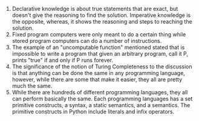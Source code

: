 1. Declarative knowledge is about true statements that are exact, but doesn't give the reasoning to find the solution. Imperative knowledge is the opposite, whereas, it shows the reasoning and steps to reaching the solution.
2. Fixed program computers were only meant to do a certain thing while stored program computers can do a number of instructions.
3. The example of an "uncomputable function" mentioned stated that is impossible to write a program that given an arbitrary program, call it P, prints "true" if and only if P runs forever.
4. The significance of the notion of Turing Completeness to the discussion is that anything can be done the same in any programming language, however, while there are some that make it easier, they all are pretty much the same.
5. While there are hundreds of different programming languages, they all can perform basically the same. Each programming languages has a set primitive constructs, a syntax, a static semantics, and a semantics. The primitive constructs in Python include literals and infix operators. 
